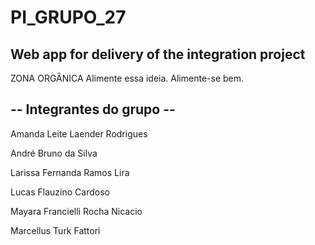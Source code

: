 # PI_GRUPO_27
## Web app for delivery of the integration project

ZONA ORGÂNICA
Alimente essa ideia. Alimente-se bem.

## **-- Integrantes do grupo --**

Amanda Leite Laender Rodrigues

André Bruno da Silva

Larissa Fernanda Ramos Lira

Lucas Flauzino Cardoso

Mayara Francielli Rocha Nicacio

Marcellus Turk Fattori 
